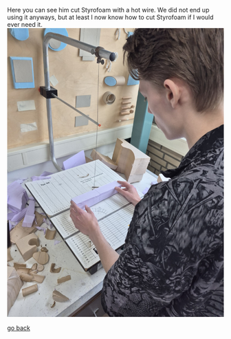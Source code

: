 Here you can see him cut Styrofoam with a hot wire. We did not end up using it anyways, but at least I now know how to cut Styrofoam if I would ever need it.
![IDEStudentHelpingUsStyro](images/IDEStudentHelpingUsStyro.jpg "IDEStudentHelpingUsStyro")

[go back](/doc/PersonalDevelopmentPlan.md)